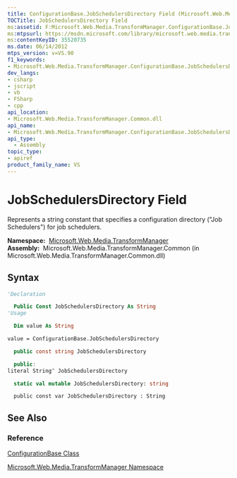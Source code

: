 ```yaml
---
title: ConfigurationBase.JobSchedulersDirectory Field (Microsoft.Web.Media.TransformManager)
TOCTitle: JobSchedulersDirectory Field
ms:assetid: F:Microsoft.Web.Media.TransformManager.ConfigurationBase.JobSchedulersDirectory
ms:mtpsurl: https://msdn.microsoft.com/library/microsoft.web.media.transformmanager.configurationbase.jobschedulersdirectory(v=VS.90)
ms:contentKeyID: 35520735
ms.date: 06/14/2012
mtps_version: v=VS.90
f1_keywords:
- Microsoft.Web.Media.TransformManager.ConfigurationBase.JobSchedulersDirectory
dev_langs:
- csharp
- jscript
- vb
- FSharp
- cpp
api_location:
- Microsoft.Web.Media.TransformManager.Common.dll
api_name:
- Microsoft.Web.Media.TransformManager.ConfigurationBase.JobSchedulersDirectory
api_type:
  - Assembly
topic_type:
- apiref
product_family_name: VS
---
```


# JobSchedulersDirectory Field

Represents a string constant that specifies a configuration directory ("Job Schedulers") for job schedulers.

**Namespace:**  [Microsoft.Web.Media.TransformManager](microsoft-web-media-transformmanager-namespace.md)  
**Assembly:**  Microsoft.Web.Media.TransformManager.Common (in Microsoft.Web.Media.TransformManager.Common.dll)

## Syntax

```vb
'Declaration

  Public Const JobSchedulersDirectory As String
'Usage

  Dim value As String

value = ConfigurationBase.JobSchedulersDirectory
```

```csharp
  public const string JobSchedulersDirectory
```

```cpp
  public:
literal String^ JobSchedulersDirectory
```

``` fsharp
  static val mutable JobSchedulersDirectory: string
```

```jscript
  public const var JobSchedulersDirectory : String
```

## See Also

### Reference

[ConfigurationBase Class](configurationbase-class-microsoft-web-media-transformmanager.md)

[Microsoft.Web.Media.TransformManager Namespace](microsoft-web-media-transformmanager-namespace.md)

